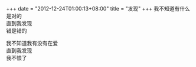 +++
date = "2012-12-24T01:00:13+08:00"
title = "发现"
+++
我不知道有什么是对的  
直到我发现  
错是错的  
  
我不知道我有没有在爱  
直到我发现  
我不恨了  